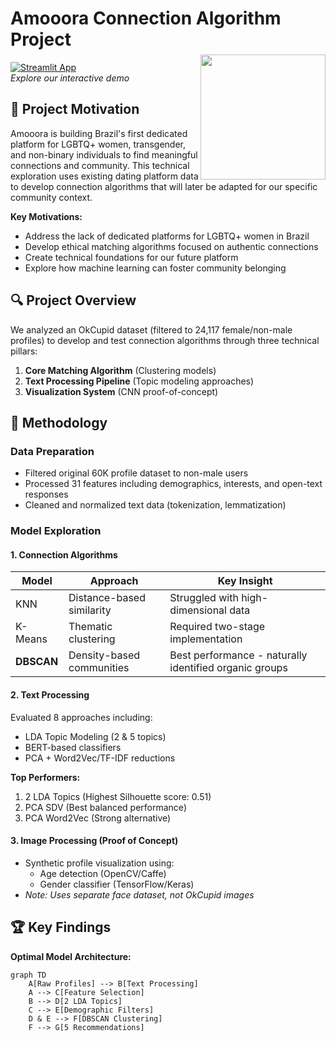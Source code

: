 # Amooora Connection Algorithm Project
[![Streamlit App](https://static.streamlit.io/badges/streamlit_badge_black_white.svg)](https://amooora.streamlit.app/)  
*Explore our interactive demo*

<img src="https://raw.githubusercontent.com/ninamcunha/amooora/main/images/amooora_logo.png" width="200" align="right" style="margin-top: -60px;">

## 🌈 Project Motivation

Amooora is building Brazil's first dedicated platform for LGBTQ+ women, transgender, and non-binary individuals to find meaningful connections and community. This technical exploration uses existing dating platform data to develop connection algorithms that will later be adapted for our specific community context.

**Key Motivations:**
- Address the lack of dedicated platforms for LGBTQ+ women in Brazil
- Develop ethical matching algorithms focused on authentic connections
- Create technical foundations for our future platform
- Explore how machine learning can foster community belonging

## 🔍 Project Overview

We analyzed an OkCupid dataset (filtered to 24,117 female/non-male profiles) to develop and test connection algorithms through three technical pillars:

1. **Core Matching Algorithm** (Clustering models)
2. **Text Processing Pipeline** (Topic modeling approaches)
3. **Visualization System** (CNN proof-of-concept)

## 🧠 Methodology

### Data Preparation
- Filtered original 60K profile dataset to non-male users
- Processed 31 features including demographics, interests, and open-text responses
- Cleaned and normalized text data (tokenization, lemmatization)

### Model Exploration

#### 1. Connection Algorithms
| Model | Approach | Key Insight |
|-------|----------|-------------|
| KNN | Distance-based similarity | Struggled with high-dimensional data |
| K-Means | Thematic clustering | Required two-stage implementation |
| **DBSCAN** | Density-based communities | Best performance - naturally identified organic groups |

#### 2. Text Processing
Evaluated 8 approaches including:
- LDA Topic Modeling (2 & 5 topics)
- BERT-based classifiers
- PCA + Word2Vec/TF-IDF reductions

**Top Performers:**
1. 2 LDA Topics (Highest Silhouette score: 0.51)
2. PCA SDV (Best balanced performance)
3. PCA Word2Vec (Strong alternative)

#### 3. Image Processing (Proof of Concept)
- Synthetic profile visualization using:
  - Age detection (OpenCV/Caffe)
  - Gender classifier (TensorFlow/Keras)
- *Note: Uses separate face dataset, not OkCupid images*

## 🏆 Key Findings

**Optimal Model Architecture:**
```mermaid
graph TD
    A[Raw Profiles] --> B[Text Processing]
    A --> C[Feature Selection]
    B --> D[2 LDA Topics]
    C --> E[Demographic Filters]
    D & E --> F[DBSCAN Clustering]
    F --> G[5 Recommendations]
